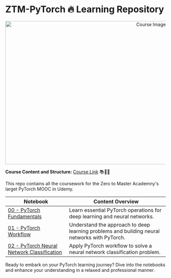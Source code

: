 # ZTM-PyTorch 🔥 Learning Repository
<p align="center">
  <img src="https://raw.githubusercontent.com/mrdbourke/pytorch-deep-learning/main/images/misc-pytorch-course-launch-cover-white-text-black-background.jpg"
       alt="Course Image" 
       width="900" 
       height="450" 
       style="display: block; margin: 0 auto" />
</p>

**Course Content and Structure:**
[Course Link](https://zerotomastery.io/courses/learn-pytorch/) 📚👨‍💻

This repo contains all the coursework for the Zero to Master Academny's larget PyTorch MOOC in Udemy. 



| **Notebook** | **Content Overview** |
| ----- | ----- |
| [00 - PyTorch Fundamentals](https://github.com/kailas711/ZTM-PyTorch/blob/main/00.%20Fundementals.ipynb) | Learn essential PyTorch operations for deep learning and neural networks. | 
| [01 - PyTorch Workflow](https://github.com/kailas711/ZTM-PyTorch/blob/main/01.%20PyTorch%20Workflow%20Fundamentals.ipynb) | Understand the approach to deep learning problems and building neural networks with PyTorch.  | 
| [02 - PyTorch Neural Network Classification](https://github.com/kailas711/ZTM-PyTorch/blob/main/02.%20PyTorch%20Neural%20Network%20Classification.ipynb)| Apply PyTorch workflow to solve a neural network classification problem.  |

Ready to embark on your PyTorch learning journey? Dive into the notebooks and enhance your understanding in a relaxed and professional manner.
